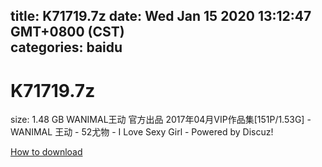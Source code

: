 
title: K71719.7z
date: Wed Jan 15 2020 13:12:47 GMT+0800 (CST)    
categories: baidu
---

# K71719.7z
size: 1.48 GB
 WANIMAL王动 官方出品 2017年04月VIP作品集[151P/1.53G] - WANIMAL 王动 - 52尤物 - I Love Sexy Girl - Powered by Discuz!
 

[How to download](https://bpcam.bemobtrk.com/go/2ceec3aa-1ca2-46d6-b9ff-aaa5c184517c?jno=51)